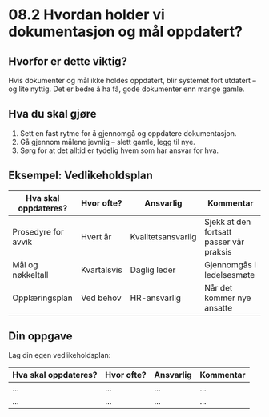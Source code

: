 # 08.2 Hvordan holder vi dokumentasjon og mål oppdatert?

## Hvorfor er dette viktig?

Hvis dokumenter og mål ikke holdes oppdatert, blir systemet fort utdatert – og lite nyttig. Det er bedre å ha få, gode dokumenter enn mange gamle.

## Hva du skal gjøre

1. Sett en fast rytme for å gjennomgå og oppdatere dokumentasjon.
2. Gå gjennom målene jevnlig – slett gamle, legg til nye.
3. Sørg for at det alltid er tydelig hvem som har ansvar for hva.

## Eksempel: Vedlikeholdsplan

| Hva skal oppdateres? | Hvor ofte? | Ansvarlig | Kommentar |
|----------------------|------------|------------|-----------|
| Prosedyre for avvik | Hvert år | Kvalitetsansvarlig | Sjekk at den fortsatt passer vår praksis |
| Mål og nøkkeltall | Kvartalsvis | Daglig leder | Gjennomgås i ledelsesmøte |
| Opplæringsplan | Ved behov | HR-ansvarlig | Når det kommer nye ansatte |

## Din oppgave

Lag din egen vedlikeholdsplan:

| Hva skal oppdateres? | Hvor ofte? | Ansvarlig | Kommentar |
|----------------------|------------|------------|-----------|
| ... | ... | ... | ... |
| ... | ... | ... | ... |
